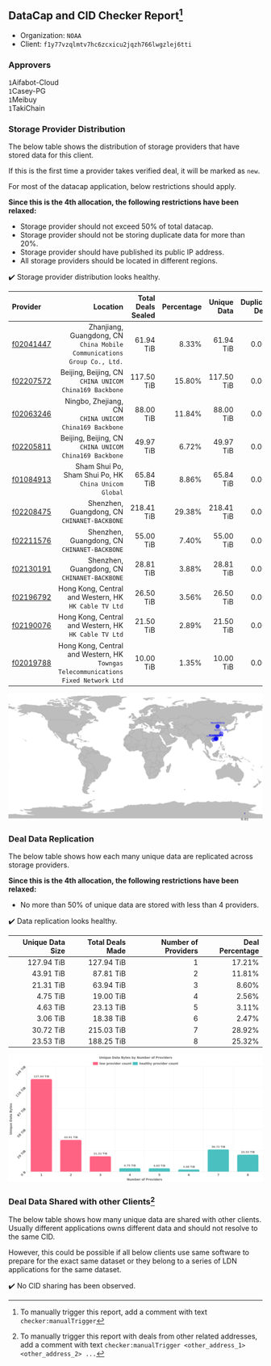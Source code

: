 ## DataCap and CID Checker Report[^1]
 - Organization: `NOAA`
 - Client: `f1y77vzqlmtv7hc6zcxicu2jqzh766lwgzlej6tti`
### Approvers
`1`Aifabot-Cloud<br/>`1`Casey-PG<br/>`1`Meibuy<br/>`1`TakiChain

### Storage Provider Distribution
The below table shows the distribution of storage providers that have stored data for this client.

If this is the first time a provider takes verified deal, it will be marked as `new`.

For most of the datacap application, below restrictions should apply.

**Since this is the 4th allocation, the following restrictions have been relaxed:**
 - Storage provider should not exceed 50% of total datacap.
 - Storage provider should not be storing duplicate data for more than 20%.
 - Storage provider should have published its public IP address.
 - All storage providers should be located in different regions.

✔️ Storage provider distribution looks healthy.

| Provider                                              |                                                                              Location | Total Deals Sealed | Percentage | Unique Data | Duplicate Deals |
| :---------------------------------------------------- | ------------------------------------------------------------------------------------: | -----------------: | ---------: | ----------: | --------------: |
| [f02041447](https://filfox.info/en/address/f02041447) |            Zhanjiang, Guangdong, CN<br/>`China Mobile Communications Group Co., Ltd.` |          61.94 TiB |      8.33% |   61.94 TiB |           0.00% |
| [f02207572](https://filfox.info/en/address/f02207572) |                             Beijing, Beijing, CN<br/>`CHINA UNICOM China169 Backbone` |         117.50 TiB |     15.80% |  117.50 TiB |           0.00% |
| [f02063246](https://filfox.info/en/address/f02063246) |                             Ningbo, Zhejiang, CN<br/>`CHINA UNICOM China169 Backbone` |          88.00 TiB |     11.84% |   88.00 TiB |           0.00% |
| [f02205811](https://filfox.info/en/address/f02205811) |                             Beijing, Beijing, CN<br/>`CHINA UNICOM China169 Backbone` |          49.97 TiB |      6.72% |   49.97 TiB |           0.00% |
| [f01084913](https://filfox.info/en/address/f01084913) |                              Sham Shui Po, Sham Shui Po, HK<br/>`China Unicom Global` |          65.84 TiB |      8.86% |   65.84 TiB |           0.00% |
| [f02208475](https://filfox.info/en/address/f02208475) |                                       Shenzhen, Guangdong, CN<br/>`CHINANET-BACKBONE` |         218.41 TiB |     29.38% |  218.41 TiB |           0.00% |
| [f02211576](https://filfox.info/en/address/f02211576) |                                       Shenzhen, Guangdong, CN<br/>`CHINANET-BACKBONE` |          55.00 TiB |      7.40% |   55.00 TiB |           0.00% |
| [f02130191](https://filfox.info/en/address/f02130191) |                                       Shenzhen, Guangdong, CN<br/>`CHINANET-BACKBONE` |          28.81 TiB |      3.88% |   28.81 TiB |           0.00% |
| [f02196792](https://filfox.info/en/address/f02196792) |                              Hong Kong, Central and Western, HK<br/>`HK Cable TV Ltd` |          26.50 TiB |      3.56% |   26.50 TiB |           0.00% |
| [f02190076](https://filfox.info/en/address/f02190076) |                              Hong Kong, Central and Western, HK<br/>`HK Cable TV Ltd` |          21.50 TiB |      2.89% |   21.50 TiB |           0.00% |
| [f02019788](https://filfox.info/en/address/f02019788) | Hong Kong, Central and Western, HK<br/>`Towngas Telecommunications Fixed Network Ltd` |          10.00 TiB |      1.35% |   10.00 TiB |           0.00% |

<img src="https://raw.githubusercontent.com/data-preservation-programs/filplus-checker-assets/main/filecoin-project/filecoin-plus-large-datasets/issues/2006/1688373471715.png"/>

### Deal Data Replication
The below table shows how each many unique data are replicated across storage providers.


**Since this is the 4th allocation, the following restrictions have been relaxed:**
- No more than 50% of unique data are stored with less than 4 providers.

✔️ Data replication looks healthy.

| Unique Data Size | Total Deals Made | Number of Providers | Deal Percentage |
| ---------------: | ---------------: | ------------------: | --------------: |
|       127.94 TiB |       127.94 TiB |                   1 |          17.21% |
|        43.91 TiB |        87.81 TiB |                   2 |          11.81% |
|        21.31 TiB |        63.94 TiB |                   3 |           8.60% |
|         4.75 TiB |        19.00 TiB |                   4 |           2.56% |
|         4.63 TiB |        23.13 TiB |                   5 |           3.11% |
|         3.06 TiB |        18.38 TiB |                   6 |           2.47% |
|        30.72 TiB |       215.03 TiB |                   7 |          28.92% |
|        23.53 TiB |       188.25 TiB |                   8 |          25.32% |

<img src="https://raw.githubusercontent.com/data-preservation-programs/filplus-checker-assets/main/filecoin-project/filecoin-plus-large-datasets/issues/2006/1688373473495.png"/>

### Deal Data Shared with other Clients[^3]
The below table shows how many unique data are shared with other clients.
Usually different applications owns different data and should not resolve to the same CID.

However, this could be possible if all below clients use same software to prepare for the exact same dataset or they belong to a series of LDN applications for the same dataset.

✔️ No CID sharing has been observed.

[^1]: To manually trigger this report, add a comment with text `checker:manualTrigger`

[^2]: Deals from those addresses are combined into this report as they are specified with `checker:manualTrigger`

[^3]: To manually trigger this report with deals from other related addresses, add a comment with text `checker:manualTrigger <other_address_1> <other_address_2> ...`
